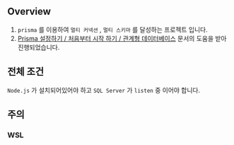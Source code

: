 ## Overview

1. `prisma` 를 이용하여 `멀티 커넥션` , `멀티 스키마` 를 달성하는 프로젝트 입니다.
1. [Prisma 설정하기 / 처음부터 시작 하기 / 관계형 데이터베이스](https://www.prisma.io/docs/getting-started/setup-prisma/start-from-scratch/relational-databases-typescript-sqlserver) 문서의 도움을 받아 진행되었습니다.

## 전체 조건

`Node.js` 가 설치되어있어야 하고 `SQL Server` 가 `listen` 중 이어야 합니다.

## 주의

### WSL
